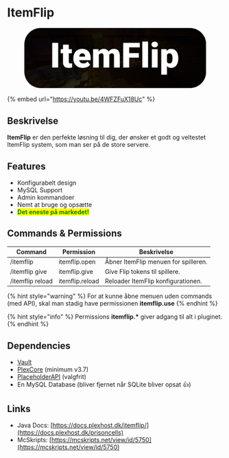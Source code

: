 # ItemFlip

<figure><img src="../../.gitbook/assets/Uitemflip img.png" alt=""><figcaption></figcaption></figure>

{% embed url="https://youtu.be/4WFZFuX18Uc" %}

## Beskrivelse <a href="#description" id="description"></a>

**ItemFlip** er den perfekte løsning til dig, der ønsker et godt og veltestet ItemFlip system, som man ser på de store servere.

## Features

* Konfigurabelt design
* MySQL Support
* Admin kommandoer
* Nemt at bruge og opsætte
* <mark style="color:green;">**Det eneste på markedet!**</mark>

## Commands & Permissions

| **Command**      | **Permission**  | **Beskrivelse**                      |
| ---------------- | --------------- | ------------------------------------ |
| /itemflip        | itemflip.open   | Åbner ItemFlip menuen for spilleren. |
| /itemflip give   | itemflip.give   | Give Flip tokens til spillere.       |
| /itemflip reload | itemflip.reload | Reloader ItemFlip konfigurationen.   |

{% hint style="warning" %}
For at kunne åbne menuen uden commands (med API), skal man stadig have permissionen **itemflip.use**
{% endhint %}

{% hint style="info" %}
Permissions **itemflip.\*** giver adgang til alt i pluginet.
{% endhint %}

## Dependencies

* [Vault](https://www.spigotmc.org/resources/vault.34315/)
* [PlexCore](https://plexhost.dk/plugins) (minimum v3.7)
* [PlaceholderAPI](https://www.spigotmc.org/resources/placeholderapi.6245/) (valgfrit)
* En MySQL Database (bliver fjernet når SQLite bliver opsat :thumbsup:)

## Links

* Java Docs: [https://docs.plexhost.dk/itemflip/](https://docs.plexhost.dk/prisoncells)
* McSkripts: [https://mcskripts.net/view/id/5750](https://mcskripts.net/view/id/5750)

